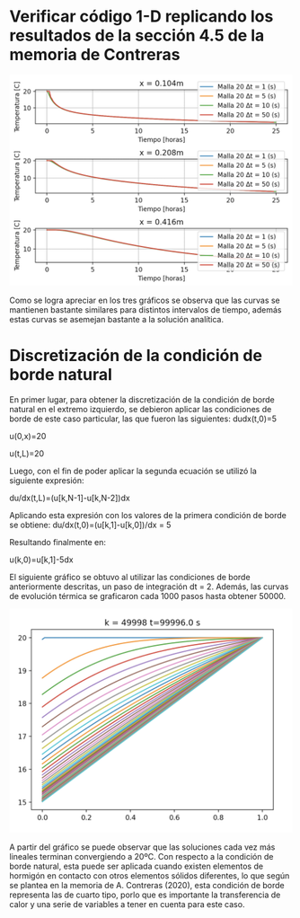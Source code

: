 

# Verificar código 1-D replicando los resultados de la sección 4.5 de la memoria de Contreras
![](Grafico_p1.png)

Como se logra apreciar en los tres gráficos se observa que las curvas se mantienen bastante similares para distintos intervalos de tiempo, además estas curvas se asemejan bastante a la solución analítica.

# Discretización de la condición de borde natural

En primer lugar, para obtener la discretización de la condición de borde natural en el extremo izquierdo, se debieron aplicar las condiciones de borde de este caso particular, las que fueron las siguientes:
dudx(t,0)=5

u(0,x)=20

u(t,L)=20

Luego, con el fin de  poder aplicar la segunda ecuación se utilizó la siguiente expresión:

du/dx(t,L)=(u[k,N-1]-u[k,N-2])dx

Aplicando esta expresión con los valores de la primera condición de borde se obtiene:
du/dx(t,0)=(u[k,1]-u[k,0])/dx = 5

Resultando finalmente en:

 u(k,0)=u[k,1]-5dx

El siguiente gráfico se obtuvo al utilizar las condiciones de borde anteriormente descritas, un paso de integración dt = 2. Además, las curvas de evolución térmica se graficaron cada 1000 pasos hasta obtener 50000.

![](Grafico_p2.png)

A partir del gráfico se puede observar que las soluciones cada vez más lineales terminan convergiendo a 20ºC. Con respecto a la condición de borde natural, esta puede ser aplicada cuando existen elementos de hormigón en contacto con otros elementos sólidos diferentes, lo que según se plantea en la memoria de A. Contreras (2020), esta condición de borde representa las de cuarto tipo, porlo que es importante la transferencia de calor y una serie de variables a tener en cuenta para este caso. 
